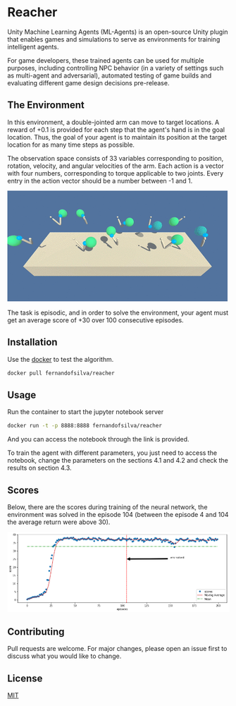 # Reacher

Unity Machine Learning Agents (ML-Agents) is an open-source Unity plugin that enables games and simulations to serve as environments for training intelligent agents.

For game developers, these trained agents can be used for multiple purposes, including controlling NPC behavior (in a variety of settings such as multi-agent and adversarial), automated testing of game builds and evaluating different game design decisions pre-release.

## The Environment

In this environment, a double-jointed arm can move to target locations. A reward of +0.1 is provided for each step that the agent's hand is in the goal location. Thus, the goal of your agent is to maintain its position at the target location for as many time steps as possible.

The observation space consists of 33 variables corresponding to position, rotation, velocity, and angular velocities of the arm. Each action is a vector with four numbers, corresponding to torque applicable to two joints. Every entry in the action vector should be a number between -1 and 1.

![](images/reacher.gif)

The task is episodic, and in order to solve the environment, your agent must get an average score of +30 over 100 consecutive episodes.

## Installation

Use the [docker](https://www.docker.com) to test the algorithm.

```bash
docker pull fernandofsilva/reacher 
```


## Usage

Run the container to start the jupyter notebook server

```bash
docker run -t -p 8888:8888 fernandofsilva/reacher 
```

And you can access the notebook through the link is provided.

To train the agent with different parameters, you just need to access the notebook, change the parameters on the sections
4.1 and 4.2 and check the results on section 4.3.


## Scores

Below, there are the scores during training of the neural network, the environment was solved in the episode 104 (between the episode 4 and 104 the average return were above 30). 

![](images/scores.png)


## Contributing

Pull requests are welcome. For major changes, please open an issue first to discuss what you would like to change.


## License

[MIT](https://choosealicense.com/licenses/mit/)